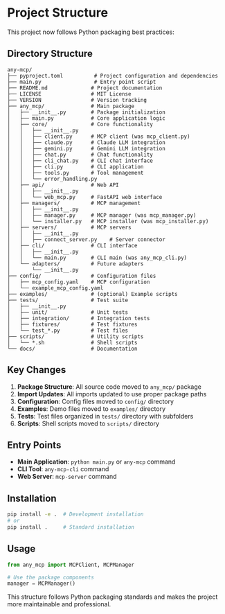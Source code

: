 # Project Structure

This project now follows Python packaging best practices:

## Directory Structure

```
any-mcp/
├── pyproject.toml          # Project configuration and dependencies
├── main.py                 # Entry point script
├── README.md              # Project documentation
├── LICENSE                # MIT License
├── VERSION                # Version tracking
├── any_mcp/               # Main package
│   ├── __init__.py        # Package initialization
│   ├── main.py            # Core application logic
│   ├── core/              # Core functionality
│   │   ├── __init__.py
│   │   ├── client.py      # MCP client (was mcp_client.py)
│   │   ├── claude.py      # Claude LLM integration
│   │   ├── gemini.py      # Gemini LLM integration
│   │   ├── chat.py        # Chat functionality
│   │   ├── cli_chat.py    # CLI chat interface
│   │   ├── cli.py         # CLI application
│   │   ├── tools.py       # Tool management
│   │   └── error_handling.py
│   ├── api/               # Web API
│   │   ├── __init__.py
│   │   └── web_mcp.py     # FastAPI web interface
│   ├── managers/          # MCP management
│   │   ├── __init__.py
│   │   ├── manager.py     # MCP manager (was mcp_manager.py)
│   │   └── installer.py   # MCP installer (was mcp_installer.py)
│   ├── servers/           # MCP servers
│   │   ├── __init__.py
│   │   ├── connect_server.py    # Server connector
│   ├── cli/               # CLI interface
│   │   ├── __init__.py
│   │   └── main.py        # CLI main (was any_mcp_cli.py)
│   └── adapters/          # Future adapters
│       └── __init__.py
├── config/                # Configuration files
│   ├── mcp_config.yaml    # MCP configuration
│   └── example_mcp_config.yaml
├── examples/              # (optional) Example scripts
├── tests/                 # Test suite
│   ├── __init__.py
│   ├── unit/              # Unit tests
│   ├── integration/       # Integration tests
│   ├── fixtures/          # Test fixtures
│   └── test_*.py          # Test files
├── scripts/               # Utility scripts
│   └── *.sh               # Shell scripts
└── docs/                  # Documentation
```

## Key Changes

1. **Package Structure**: All source code moved to `any_mcp/` package
2. **Import Updates**: All imports updated to use proper package paths
3. **Configuration**: Config files moved to `config/` directory
4. **Examples**: Demo files moved to `examples/` directory
5. **Tests**: Test files organized in `tests/` directory with subfolders
6. **Scripts**: Shell scripts moved to `scripts/` directory

## Entry Points

- **Main Application**: `python main.py` or `any-mcp` command
- **CLI Tool**: `any-mcp-cli` command
- **Web Server**: `mcp-server` command

## Installation

```bash
pip install -e .  # Development installation
# or
pip install .     # Standard installation
```

## Usage

```python
from any_mcp import MCPClient, MCPManager

# Use the package components
manager = MCPManager()
```

This structure follows Python packaging standards and makes the project more maintainable and professional.